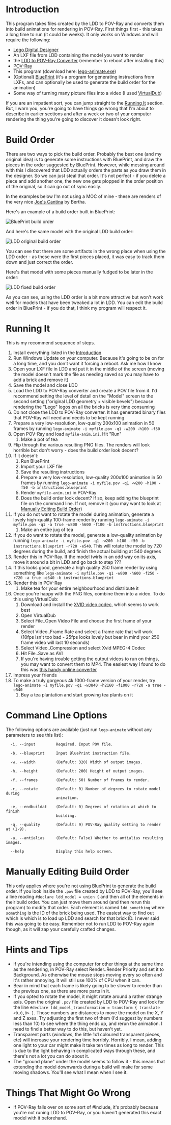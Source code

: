 # Introduction

This program takes files created by the LDD to POV-Ray and converts them into build animations for rendering in POV-Ray. First things first - this takes a long time to run (it could be weeks). It only works on Windows and will require the following:

* [Lego Digital Designer](http://ldd.lego.com/en-us/)
* An LXF file from LDD containing the model you want to render
* the [LDD to POV-Ray Converter](http://ldd2povray.lddtools.com/) (remember to reboot after installing this)
* [POV-Ray](http://www.povray.org/download/)
* This program (download here: [lego-animate.exe](https://github.com/pugwonk/lego-animate/releases/download/1.0.0.0/lego-animate.exe))
* (Optional) [BluePrint](https://www.eurobricks.com/forum/index.php?/forums/topic/108346-software-blueprint-a-building-instruction-generator-for-ldd/) (it's a program for generating instructions from LXFs, and can optionally be used to generate the build order for the animation)
* Some way of turning many picture files into a video (I used [VirtualDub](http://virtualdub.org/))

If you are an impatient sort, you can jump straight to the [Running It](#running-it) section. But, I warn you, you're going to have things go wrong that I'm about to describe in earlier sections and after a week or two of your computer rendering the thing you're going to discover it doesn't look right.

# Build Order

There are two ways to pick the build order. Probably the best one (and my original idea) is to generate some instructions with BluePrint, and draw the pieces in the order suggested by BluePrint. However, while messing around with this I discovered that LDD actually orders the parts as you draw them in the designer. So we can just steal that order. It's not perfect - if you delete a piece and add another one, the new one gets plopped in the order position of the original, so it can go out of sync easily.

In the examples below I'm not using a MOC of mine - these are renders of the very nice [Joe's Cantina](https://rebrickable.com/mocs/MOC-2618/Berth/joes-cantina) by Bertha.

Here's an example of a build order built in BluePrint:

![BluePrint build order](https://github.com/pugwonk/lego-animate/raw/master/samples/blueprint.gif)

And here's the same model with the original LDD build order:

![LDD original build order](https://github.com/pugwonk/lego-animate/raw/master/samples/ldd-original.gif)

You can see that there are some artifacts in the wrong place when using the LDD order - as these were the first pieces placed, it was easy to track them down and just correct the order.

Here's that model with some pieces manually fudged to be later in the order:

![LDD fixed build order](https://github.com/pugwonk/lego-animate/raw/master/samples/ldd-fixed.gif)

As you can see, using the LDD order is a bit more attractive but won't work well for models that have been tweaked a lot in LDD. You can edit the build order in BluePrint - if you do that, I think my program will respect it.

# Running It

This is my recommend sequence of steps.

1. Install everything listed in the [Introduction](#introduction)
1. Run Windows Update on your computer. Because it's going to be on for a long time, and you don't want it forcing a reboot. Ask me how I know
1. Open your LXF file in LDD and put it in the middle of the screen (moving the model doesn't mark the file as needing saved so you may have to add a brick and remove it)
1. Save the model and close LDD
1. Load the LDD to POV-Ray converter and create a POV file from it. I'd recommend setting the level of detail on the "Model" screen to the second setting ("original LDD geometry + visible bevels") because rendering the "Lego" logos on all the bricks is very time consuming
1. Do not close the LDD to POV-Ray converter. It has generated binary files that POV-Ray will need and needs to be kept running
1. Prepare a very low-resolution, low-quality 200x100 animation in 50 frames by running `lego-animate -i myfile.pov -q1 -w200 -h100 -f50`
1. Open POV-Ray and load `myfile-anim.ini`. Hit "Run"
   1. Make a pot of tea
1. Flip through the various resulting PNG files. The renders will look horrible but don't worry - does the build order look decent?
1. If it doesn't:
   1. Run BluePrint
   1. Import your LXF file
   1. Save the resulting instructions
   1. Prepare a very low-resolution, low-quality 200x100 animation in 50 frames by running `lego-animate -i myfile.pov -q1 -w200 -h100 -f50 -b instructions.blueprint`
   1. Render `myfile-anim.ini` in POV-Ray
   1. Does the build order look decent? If so, keep adding the blueprint file on the command line. If not, remove it (you may want to look at [Manually Editing Build Order](#manually-editing-build-order))
1. If you do not want to rotate the model during animation, generate a lovely high-quality 100-frame render by running `lego-animate -i myfile.pov -q1 -a true -w800 -h600 -f100 -b instructions.blueprint`
   1. Make an entire jug of tea
1. If you do want to rotate the model, generate a low-quality animation by running `lego-animate -i myfile.pov -q1 -w200 -h100 -f50 -b instructions.blueprint -r720 -e540`. This will rotate the model by 720 degrees during the build, and finish the actual building at 540 degrees
1. Render this in POV-Ray. If the model twirls in an odd way on its axis, move it around a bit in LDD and go back to step ???
1. If this looks good, generate a high quality 250 frame render by using something like `lego-animate -i myfile.pov -q1 -w800 -h600 -f250 -r720 -a true -e540 -b instructions.blueprint`
1. Render this in POV-Ray
   1. Make tea for your entire neighbourhood and distribute it
1. Once you're happy with the PNG files, combine them into a video. To do this using VirtualDub:
   1. Download and install the [XVID video codec](https://www.xvid.com/download/), which seems to work best
   1. Open VirtualDub
   1. Select File..Open Video File and choose the first frame of your render
   1. Select Video..Frame Rate and select a frame rate that will work (10fps isn't too bad - 25fps looks lovely but bear in mind your 250 frame video will last 10 seconds)
   1. Select Video..Compression and select Xvid MPEG-4 Codec
   1. Hit File..Save as AVI
   1. If you're having trouble getting the output videos to run on things, you may want to convert them to MP4. The easiest way I found to do this was [this handy online converter](https://video.online-convert.com/convert-to-mp4)
1. Impress your friends
1. To make a truly gorgeous 4k 1000-frame version of your render, try `lego-animate -i myfile.pov -q1 -w3840 -h2160 -f1000 -r720 -a true -e540`
   1. Buy a tea plantation and start growing tea plants on it

# Command Line Options

The following options are available (just run `lego-animate` without any parameters to see this list):

```
  -i, --input         Required. Input POV file.

  -b, --blueprint     Input BluePrint instruction file.

  -w, --width         (Default: 320) Width of output images.

  -h, --height        (Default: 200) Height of output images.

  -f, --frames        (Default: 50) Number of frames to render.

  -r, --rotate        (Default: 0) Number of degrees to rotate model during
                      animation.

  -e, --endbuildat    (Default: 0) Degrees of rotation at which to finish
                      building.

  -q, --quality       (Default: 9) POV-Ray quality setting to render at (1-9).

  -a, --antialias     (Default: False) Whether to antialias resulting images.

  --help              Display this help screen.
```

# Manually Editing Build Order

This only applies where you're not using BluePrint to generate the build order. If you look inside the `.pov` file created by LDD to POV-Ray, you'll see a line reading `#declare ldd_model = union {` and then all of the elements in their build order. You can just move them around (and then rerun this program) to modify that order. Each element is named `ldd_something` where `something` is the ID of the brick being used. The easiest way to find out which is which is to load up LDD and search for that brick ID. I never said this was going to be easy. Remember not to run LDD to POV-Ray again though, as it will zap your carefully crafted changes.

# Hints and Tips

* If you're intending using the computer for other things at the same time as the rendering, in POV-Ray select Render..Render Priority and set it to Background. As otherwise the mouse stops moving every so often and it's rather annoying. It will still use 100% of CPU when it can.
* Bear in mind that each frame is likely going to be slower to render than the previous one, as there are more parts in it.
* If you opted to rotate the model, it might rotate around a rather strange axis. Open the original `.pov` file created by LDD to POV-Ray and look for the line `#declare ldd_model_transformation = transform { translate <0,0,0> }`. Those numbers are distances to move the model on the X, Y and Z axes. Try adjusting the first two of them (I'd suggest by numbers less than 10) to see where the thing ends up, and rerun the animation. I need to find a better way to do this, but haven't yet.
* Transparent parts (windows, the little 1x1 coloured transparent pieces, etc) will increase your rendering time horribly. Horribly. I mean, adding one light to your car might make it take ten times as long to render. This is due to the light behaving in complicated ways through these, and there's not a lot you can do about it.
* The "ground plane" under the model seems to follow it - this means that extending the model downwards during a build will make for some moving shadows. You'll see what I mean when I see it.

# Things That Might Go Wrong

* If POV-Ray falls over on some sort of #include, it's probably because you're not runing LDD to POV-Ray, or you haven't generated this exact model with it beforehand.
